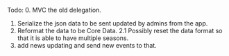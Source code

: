 Todo:
0. MVC the old delegation.
1. Serialize the json data to be sent updated by admins from the app.
2. Reformat the data to be Core Data.
2.1 Possibly reset the data format so that it is able to have multiple seasons.
3. add news updating and send new events to that.
